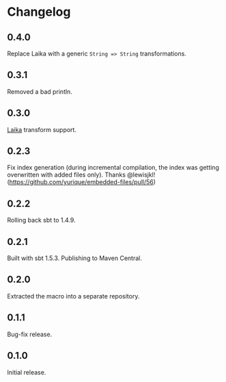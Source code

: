 # Changelog

## 0.4.0

Replace Laika with a generic `String => String` transformations.

## 0.3.1

Removed a bad println.

## 0.3.0

[Laika](https://planet42.github.io/Laika) transform support.

## 0.2.3

Fix index generation (during incremental compilation, the index was getting overwritten with added 
files only). Thanks @lewisjkl! (https://github.com/yurique/embedded-files/pull/56)

## 0.2.2

Rolling back sbt to 1.4.9.

## 0.2.1

Built with sbt 1.5.3. Publishing to Maven Central.

## 0.2.0

Extracted the macro into a separate repository.

## 0.1.1

Bug-fix release.

## 0.1.0

Initial release.
